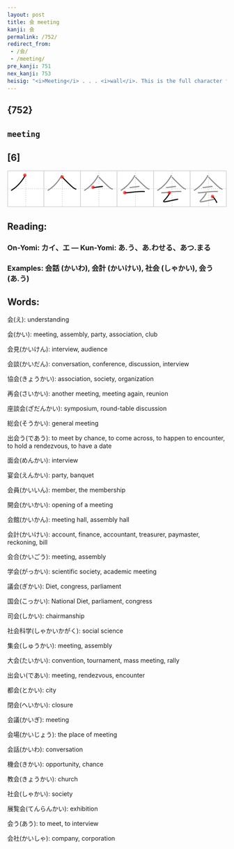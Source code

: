 ```yaml
---
layout: post
title: 会 meeting
kanji: 会
permalink: /752/
redirect_from:
 - /会/
 - /meeting/
pre_kanji: 751
nex_kanji: 753
heisig: "<i>Meeting</i> . . . <i>wall</i>. This is the full character for <b>meeting</b>, from which the abbreviated primitive that we met back in lesson 12 gets its name."
---
```


## {752}

## `meeting`

## [6]

<div class="stroke"><img src="../images/E4BC9A.png" /></div>

## Reading:

### On-Yomi: カイ、エ &mdash; Kun-Yomi: あ.う、あ.わせる、あつ.まる

### Examples: 会話 (かいわ), 会計 (かいけい), 社会 (しゃかい), 会う (あ.う)

## Words:

会(え): understanding

会(かい): meeting, assembly, party, association, club

会見(かいけん): interview, audience

会談(かいだん): conversation, conference, discussion, interview

協会(きょうかい): association, society, organization

再会(さいかい): another meeting, meeting again, reunion

座談会(ざだんかい): symposium, round-table discussion

総会(そうかい): general meeting

出会う(であう): to meet by chance, to come across, to happen to encounter, to hold a rendezvous, to have a date

面会(めんかい): interview

宴会(えんかい): party, banquet

会員(かいいん): member, the membership

開会(かいかい): opening of a meeting

会館(かいかん): meeting hall, assembly hall

会計(かいけい): account, finance, accountant, treasurer, paymaster, reckoning, bill

会合(かいごう): meeting, assembly

学会(がっかい): scientific society, academic meeting

議会(ぎかい): Diet, congress, parliament

国会(こっかい): National Diet, parliament, congress

司会(しかい): chairmanship

社会科学(しゃかいかがく): social science

集会(しゅうかい): meeting, assembly

大会(たいかい): convention, tournament, mass meeting, rally

出会い(であい): meeting, rendezvous, encounter

都会(とかい): city

閉会(へいかい): closure

会議(かいぎ): meeting

会場(かいじょう): the place of meeting

会話(かいわ): conversation

機会(きかい): opportunity, chance

教会(きょうかい): church

社会(しゃかい): society

展覧会(てんらんかい): exhibition

会う(あう): to meet, to interview

会社(かいしゃ): company, corporation
